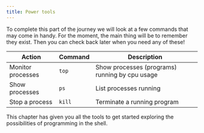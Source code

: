 ```yaml
---
title: Power tools
---
```


To complete this part of the journey we will look at a few commands that may come in handy. For the moment, the main thing will be to remember they exist. Then you can check back later when you need any of these!

|**Action**               |**Command**  |**Description**|
|-------------------------|-------------|-----------------------------------------------------------------------------------|
|Monitor processes           |`top`      | Show processes (programs) running by cpu usage |
|Show processes | `ps`      | List processes running  |
|Stop a process | `kill`      | Terminate a running program |

This chapter has given you all the tools to get started exploring the possibilities of programming in the shell.

